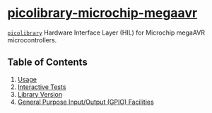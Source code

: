 # [picolibrary-microchip-megaavr](https://github.com/apcountryman/picolibrary-microchip-megaavr)
[`picolibrary`](https://github.com/apcountryman/picolibrary) Hardware Interface Layer
(HIL) for Microchip megaAVR microcontrollers.

## Table of Contents
1. [Usage](usage.md)
1. [Interactive Tests](test-interactive.md)
1. [Library Version](library_version.md)
1. [General Purpose Input/Output (GPIO) Facilities](gpio.md)
